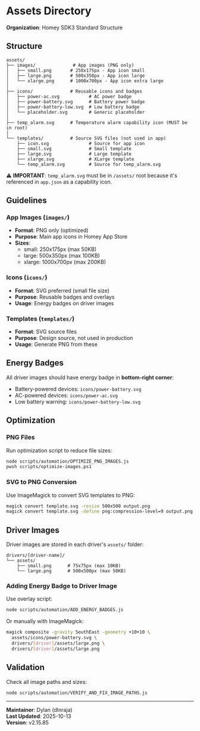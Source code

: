 # Assets Directory

**Organization**: Homey SDK3 Standard Structure

## Structure

```
assets/
├── images/              # App images (PNG only)
│   ├── small.png       # 250x175px - App icon small
│   ├── large.png       # 500x350px - App icon large
│   └── xlarge.png      # 1000x700px - App icon extra large
│
├── icons/              # Reusable icons and badges
│   ├── power-ac.svg           # AC power badge
│   ├── power-battery.svg      # Battery power badge
│   ├── power-battery-low.svg  # Low battery badge
│   └── placeholder.svg        # Generic placeholder
│
├── temp_alarm.svg      # Temperature alarm capability icon (MUST be in root)
│
└── templates/          # Source SVG files (not used in app)
    ├── icon.svg               # Source for app icon
    ├── small.svg              # Small template
    ├── large.svg              # Large template
    ├── xlarge.svg             # XLarge template
    └── temp_alarm.svg         # Source for temp_alarm.svg
```

⚠️ **IMPORTANT**: `temp_alarm.svg` must be in `/assets/` root because it's referenced in `app.json` as a capability icon.

## Guidelines

### App Images (`images/`)
- **Format**: PNG only (optimized)
- **Purpose**: Main app icons in Homey App Store
- **Sizes**:
  - small: 250x175px (max 50KB)
  - large: 500x350px (max 100KB)
  - xlarge: 1000x700px (max 200KB)

### Icons (`icons/`)
- **Format**: SVG preferred (small file size)
- **Purpose**: Reusable badges and overlays
- **Usage**: Energy badges on driver images

### Templates (`templates/`)
- **Format**: SVG source files
- **Purpose**: Design source, not used in production
- **Usage**: Generate PNG from these

## Energy Badges

All driver images should have energy badge in **bottom-right corner**:
- Battery-powered devices: `icons/power-battery.svg`
- AC-powered devices: `icons/power-ac.svg`
- Low battery warning: `icons/power-battery-low.svg`

## Optimization

### PNG Files
Run optimization script to reduce file sizes:
```bash
node scripts/automation/OPTIMIZE_PNG_IMAGES.js
pwsh scripts/optimize-images.ps1
```

### SVG to PNG Conversion
Use ImageMagick to convert SVG templates to PNG:
```bash
magick convert template.svg -resize 500x500 output.png
magick convert template.svg -define png:compression-level=9 output.png
```

## Driver Images

Driver images are stored in each driver's `assets/` folder:
```
drivers/[driver-name]/
└── assets/
    ├── small.png      # 75x75px (max 10KB)
    └── large.png      # 500x500px (max 50KB)
```

### Adding Energy Badge to Driver Image

Use overlay script:
```bash
node scripts/automation/ADD_ENERGY_BADGES.js
```

Or manually with ImageMagick:
```bash
magick composite -gravity SouthEast -geometry +10+10 \
  assets/icons/power-battery.svg \
  drivers/[driver]/assets/large.png \
  drivers/[driver]/assets/large.png
```

## Validation

Check all image paths and sizes:
```bash
node scripts/automation/VERIFY_AND_FIX_IMAGE_PATHS.js
```

---

**Maintainer**: Dylan (dlnraja)  
**Last Updated**: 2025-10-13  
**Version**: v2.15.85
